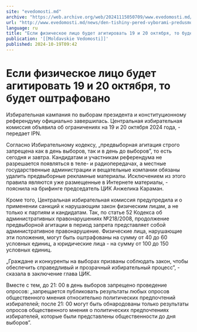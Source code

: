 ```yaml
---
site: "evedomosti.md"
archive: "https://web.archive.org/web/20241115050709/www.evedomosti.md/news/den-tishiny-pered-vyborami-predusmotrennye-zaprety-i-shtrafy"
url: "http://www.evedomosti.md/news/den-tishiny-pered-vyborami-predusmotrennye-zaprety-i-shtrafy"
language: ru
title: "Если физическое лицо будет агитировать 19 и 20 октября, то будет оштрафовано"
publication: '[[Moldavskie Vedomosti]]'
published: 2024-10-19T09:42
---
```


# Если физическое лицо будет агитировать 19 и 20 октября, то будет оштрафовано

Избирательная кампания по выборам президента и конституционному референдуму официально завершилась. Центральная избирательная комиссия объявила об ограничениях на 19 и 20 октября 2024 года, - передает IPN.

Согласно Избирательному кодексу, „предвыборная агитация строго запрещена как в день выборов, так и в день до выборов”, то есть сегодня и завтра. Кандидатам и участникам референдума не разрешается появляться в теле- и радиопередачах, а местные государственные администрации и вещательные компании обязаны удалить предвыборные рекламные материалы. Исключением из этого правила являются уже размещенные в Интернете материалы, - пояснила на брифинге председатель ЦИК Анжелика Караман.

Кроме того, Центральная избирательная комиссия предупредила и о применении санкций к нарушающим закон физическим лицам, а не только к партиям и кандидатам. Так, по статье 52 Кодекса об административных правонарушениях №218/2008, продолжение предвыборной агитации в период запрета представляет собой административное правонарушение. Физические лица, нарушающие эти положения, могут быть оштрафованы на сумму от 40 до 60 условных единиц, а юридические лица - на сумму от 100 до 150 условных единиц.

„Граждане и конкуренты на выборах призваны соблюдать закон, чтобы обеспечить справедливый и прозрачный избирательный процесс”, - сказала в заключение глава ЦИК.

Вместе с тем, до 21: 00 в день выборов запрещено проведение опросов: „запрещается публиковать результаты любых опросов общественного мнения относительно политических предпочтений избирателей; после 21: 00 могут быть обнародованы только результаты опросов общественного мнения о политических предпочтениях избирателей, которые были представлены общественности до дня выборов”.